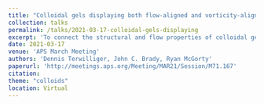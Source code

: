 ```yaml
---
title: "Colloidal gels displaying both flow-aligned and vorticity-aligned flocs under shear"
collection: talks
permalink: /talks/2021-03-17-colloidal-gels-displaying
excerpt: 'To connect the structural and flow properties of colloidal gels we experimentally probe colloid-polymer mixtures on a rheometer with an optical microscopy attachment. We study mixtures of a polymer and temperature-responsive hydrogel particles (pNIPAM) which undergo fluid-fluid phase separation or gelation at room temperature depending on concentrations. At higher temperatures (above about 32 °C) the hydrogel particles form a gel. We observe these mixtures as they are sheared in a parallel-plate geometry with an optically transparent base plate and a small gap thickness. At room temperature, we observe flow-aligned domains with shear-rate-dependent dimensions. Above 32 °C, the stronger interparticle attraction leads to vorticity-aligned flocs. We can cycle between flow-aligned and vorticity-aligned domains by varying the temperature by just a couple degrees. This allows us to investigate the formation of these shear-induced domains and to connect their spatial characteristics with the bulk sample flow properties.'
date: 2021-03-17
venue: 'APS March Meeting'
authors: 'Dennis Terwilliger, John C. Brady, Ryan McGorty'
paperurl: 'http://meetings.aps.org/Meeting/MAR21/Session/M71.167'
citation: 
theme: "colloids"
location: Virtual
---
```


